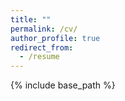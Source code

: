 ```yaml
---
title: ""
permalink: /cv/
author_profile: true
redirect_from:
  - /resume
---
```


{% include base_path %}

<a href="files/Curriculum_Vitae.pdf" class="image fit"><img src="images/marr_pic.jpg" alt=""></a>
